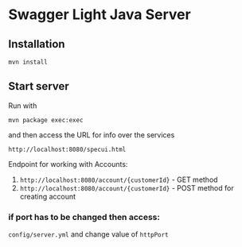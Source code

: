 # Swagger Light Java Server


## Installation
```
mvn install
```

## Start server

Run with

```
mvn package exec:exec
```

and then access the URL for info over the services
```
http://localhost:8080/specui.html
```

Endpoint for working with Accounts:

1. `http://localhost:8080/account/{customerId}` - GET method
2. `http://localhost:8080/account/{customerId}` - POST method for creating account

### if port has to be changed then access:
`config/server.yml` and change value of `httpPort`

